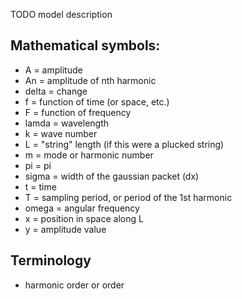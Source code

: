 TODO model description

## Mathematical symbols:

* A = amplitude
* An = amplitude of nth harmonic
* delta = change
* f = function of time (or space, etc.)
* F = function of frequency
* lamda = wavelength
* k = wave number
* L = "string" length (if this were a plucked string)
* m = mode or harmonic number
* pi = pi
* sigma = width of the gaussian packet (dx)
* t = time
* T = sampling period, or period of the 1st harmonic
* omega = angular frequency
* x = position in space along L
* y = amplitude value

## Terminology

* harmonic order or order